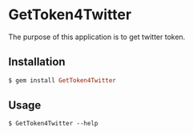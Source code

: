# GetToken4Twitter
The purpose of this application is to get twitter token.

## Installation

```ruby
$ gem install GetToken4Twitter
```

## Usage
```
$ GetToken4Twitter --help
```

